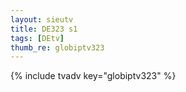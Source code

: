 ```yaml
--- 
layout: sieutv
title: DE323 s1
tags: [DEtv]
thumb_re: globiptv323
---
```

{% include tvadv key="globiptv323" %} 
